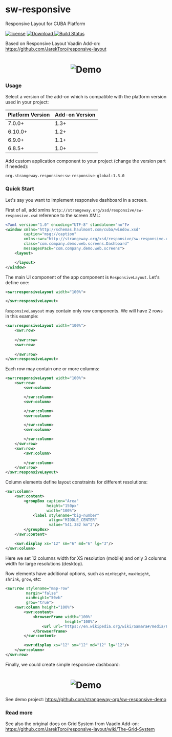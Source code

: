 # sw-responsive

Responsive Layout for CUBA Platform

<a href="http://www.apache.org/licenses/LICENSE-2.0"><img src="https://img.shields.io/badge/license-Apache%20License%202.0-blue.svg?style=flat" alt="license" title=""></a>
[![Download](https://api.bintray.com/packages/strangeway-org/libs/sw-responsive/images/download.svg) ](https://bintray.com/strangeway-org/libs/sw-responsive/_latestVersion)
[![Build Status](https://travis-ci.org/strangeway-org/sw-responsive.svg?branch=master)](https://travis-ci.org/strangeway-org/sw-responsive)

Based on Responsive Layout Vaadin Add-on: https://github.com/JarekToro/responsive-layout

<h1 align="center"><img src="https://github.com/strangeway-org/sw-responsive/blob/master/doc/sw-responsive.gif" alt="Demo" align="center">
</h1>

### Usage
Select a version of the add-on which is compatible with the platform version used in your project:

| Platform Version| Add-on Version|
|:----------------|:--------------|
| 7.0.0+          | 1.3+          |
| 6.10.0+         | 1.2+          |
| 6.9.0+          | 1.1+          |
| 6.8.5+          | 1.0+          |

Add custom application component to your project (change the version part if needed):
```
org.strangeway.responsive:sw-responsive-global:1.3.0
```

### Quick Start

Let's say you want to implement responsive dashboard in a screen.

First of all, add xmlns `http://strangeway.org/xsd/responsive/sw-responsive.xsd` reference to the screen XML:
```xml
<?xml version="1.0" encoding="UTF-8" standalone="no"?>
<window xmlns="http://schemas.haulmont.com/cuba/window.xsd"
        caption="msg://caption"
        xmlns:swr="http://strangeway.org/xsd/responsive/sw-responsive.xsd"
        class="com.company.demo.web.screens.Dashboard"
        messagesPack="com.company.demo.web.screens">
    <layout>

    </layout>
</window>
```

The main UI component of the app component is `ResponsiveLayout`. Let's define one:
```xml
<swr:responsiveLayout width="100%">

</swr:responsiveLayout>
```

`ResponsiveLauyout` may contain only row components. We will have 2 rows in this example:
```xml
<swr:responsiveLayout width="100%">
    <swr:row>
        
    </swr:row>
    <swr:row>
        
    </swr:row>
</swr:responsiveLayout>
```

Each row may contain one or more columns:
```xml
<swr:responsiveLayout width="100%">
    <swr:row>
        <swr:column>

        </swr:column>
        <swr:column>

        </swr:column>
        <swr:column>

        </swr:column>
        <swr:column>

        </swr:column>
    </swr:row>
    <swr:row>
        <swr:column>
                        
        </swr:column>
    </swr:row>
</swr:responsiveLayout>
```

Column elements define layout constraints for different resolutions:
```xml
<swr:column>
    <swr:content>
        <groupBox caption="Area"
                  height="150px"
                  width="100%">
            <label stylename="big-number"
                   align="MIDDLE_CENTER"
                   value="541.382 km^2"/>
        </groupBox>
    </swr:content>

    <swr:display xs="12" sm="6" md="6" lg="3"/>
</swr:column>
```

Here we set 12 columns width for XS resolution (mobile) and only 3 columns width for large resolutions (desktop).

Row elements have additional options, such as `minHeight`, `maxHeight`, `shrink`, `grow`, etc:
```xml
<swr:row stylename="map-row"
         margin="false"
         minHeight="50vh"
         grow="true">
    <swr:column height="100%">
        <swr:content>
            <browserFrame width="100%"
                          height="100%">
                <url url="https://en.wikipedia.org/wiki/Samara#/media/File:Outline_Map_of_Samara_Oblast.svg"/>
            </browserFrame>
        </swr:content>

        <swr:display xs="12" sm="12" md="12" lg="12"/>
    </swr:column>
</swr:row>
```

Finally, we could create simple responsive dashboard:

<h1 align="center"><img src="https://github.com/strangeway-org/sw-responsive/blob/master/doc/demo.gif" alt="Demo" align="center">
</h1>

See demo project: https://github.com/strangeway-org/sw-responsive-demo


### Read more

See also the original docs on Grid System from Vaadin Add-on: 
https://github.com/JarekToro/responsive-layout/wiki/The-Grid-System
